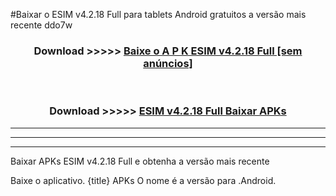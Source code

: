 #Baixar o ESIM v4.2.18 Full   para tablets Android gratuitos a versão mais recente ddo7w


<div align="center">
<h3>Download >>>>> <a href="https://pt-web.web.app/?pt= ESIM v4.2.18 Full ">Baixe o A P K ESIM v4.2.18 Full  [sem anúncios]</a></h3><br>

<h3>Download >>>>> <a href="https://pt-web.web.app/?pt= ESIM v4.2.18 Full ">ESIM v4.2.18 Full  Baixar APKs</a></h3>
</div>

----------------------------------------------------------

----------------------------------------------------------

----------------------------------------------------------

Baixar APKs ESIM v4.2.18 Full  e obtenha a versão mais recente

Baixe o aplicativo. {title} APKs O nome é a versão para .Android.


